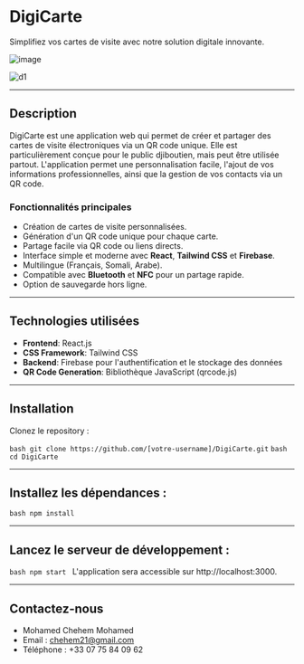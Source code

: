 # DigiCarte

Simplifiez vos cartes de visite avec notre solution digitale innovante.

![image](https://github.com/user-attachments/assets/ecad0efc-8dff-42fa-95c0-720077cb5594)
 
![d1](https://github.com/user-attachments/assets/ee9beb5a-a4ec-48a7-8766-4f708a883b5a)


---

## Description

DigiCarte est une application web qui permet de créer et partager des cartes de visite électroniques via un QR code unique. Elle est particulièrement conçue pour le public djiboutien, mais peut être utilisée partout. L'application permet une personnalisation facile, l'ajout de vos informations professionnelles, ainsi que la gestion de vos contacts via un QR code.

### Fonctionnalités principales
- Création de cartes de visite personnalisées.
- Génération d'un QR code unique pour chaque carte.
- Partage facile via QR code ou liens directs.
- Interface simple et moderne avec **React**, **Tailwind CSS** et **Firebase**.
- Multilingue (Français, Somali, Arabe).
- Compatible avec **Bluetooth** et **NFC** pour un partage rapide.
- Option de sauvegarde hors ligne.

---

## Technologies utilisées

- **Frontend**: React.js
- **CSS Framework**: Tailwind CSS
- **Backend**: Firebase pour l'authentification et le stockage des données
- **QR Code Generation**: Bibliothèque JavaScript (qrcode.js)

---

## Installation

Clonez le repository :

 ```bash git clone https://github.com/[votre-username]/DigiCarte.git```
  ```bash cd DigiCarte``` 

---

## Installez les dépendances :

  ```bash npm install```

---

## Lancez le serveur de développement :

 ```bash npm start ```
L'application sera accessible sur http://localhost:3000.

---

## Contactez-nous

- Mohamed Chehem Mohamed
- Email : chehem21@gmail.com
- Téléphone : +33 07 75 84 09 62

